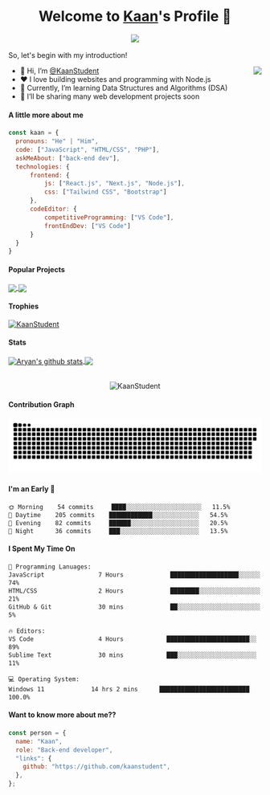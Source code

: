 <p align="center">
  <h1 align="center">Welcome to <a href="https://github.com/kaanstudent">Kaan</a>'s Profile 👋</h1>
</p>
<p align="center">
  <a align="center" href="https://github.com/DenverCoder1/readme-typing-svg"><img src="https://readme-typing-svg.herokuapp.com?&font=IBM+Plex+Sans&color=F72EE2&size=25&lines=Welcome+to+my+GitHub+Profile!;I'm+Kaan;A+Competitive+Programmer;Doing+Web+Dev+and+DSA" /></a>
</p>
<p>So, let's begin with my introduction!
</p>
<img align="right" src="https://media.giphy.com/media/M9gbBd9nbDrOTu1Mqx/giphy.gif">
<ul>
  <li>👋 Hi, I’m <a href="https://github.com/kaanstudent">@KaanStudent</a></li>
  <li>❤️ I love building websites and programming with Node.js</li>
  <li>🌱 Currently, I’m learning Data Structures and Algorithms (DSA)</li>
  <li>💼 I’ll be sharing many web development projects soon</li>
</ul>

#### A little more about me
```javascript
const kaan = {
  pronouns: "He" | "Him",
  code: ["JavaScript", "HTML/CSS", "PHP"],
  askMeAbout: ["back-end dev"],
  technologies: {
      frontend: {
          js: ["React.js", "Next.js", "Node.js"],
          css: ["Tailwind CSS", "Bootstrap"]
      },
      codeEditor: {
          competitiveProgramming: ["VS Code"],
          frontEndDev: ["VS Code"]
      }
  }
}
```

#### Popular Projects
<a href="https://github.com/kaanstudent/kaanstudent">
  <img align="center" src="https://github-readme-stats.anuraghazra1.vercel.app/api/pin/?username=kaanstudent&repo=kaanstudent&theme=onedark" />
</a>    
<a href="https://github.com/kaanstudent/yapayzeka">
  <img align="center" src="https://github-readme-stats.anuraghazra1.vercel.app/api/pin/?username=kaanstudent&repo=yapayzeka&theme=onedark"/>
</a>

#### Trophies

<p align="left"> <a href="https://github.com/ryo-ma/github-profile-trophy"><img src="https://github-profile-trophy.vercel.app/?username=kaanstudent&row=3&column=7&theme=onedark&column=8&no-frame=false&no-bg=false" alt="KaanStudent"></a></p>

#### Stats
<a href="https://github.com/anuraghazra/github-readme-stats">
  <img align="center" src="https://github-readme-stats.vercel.app/api?username=kaanstudent&count_private=true&show_icons=true&theme=onedark" alt="Aryan's github stats" />
</a>
<a href="https://github.com/anuraghazra/github-readme-stats">
  <img align="center" src="https://github-readme-stats.vercel.app/api/top-langs/?username=kaanstudent&count_private=true&langs_count=3&theme=onedark" />
</a>
<br />
<br />
<p align="center">
  <img align="center" height="150em" src="https://github-readme-streak-stats.herokuapp.com/?user=kaanstudent&theme=onedark-duo" alt="KaanStudent" />
</p>

#### Contribution Graph
![Snake game](https://raw.githubusercontent.com/kaanstudent/kaanstudent/123e19cf29a1c81baebff73f996cae8ae0a9840f/snake.svg)

#### I'm an Early 🐤
```text
🌞 Morning    54 commits     ████░░░░░░░░░░░░░░░░░░░░░   11.5% 
🌆 Daytime    205 commits    ████████████░░░░░░░░░░░░░   54.5% 
🌃 Evening    82 commits     ██████░░░░░░░░░░░░░░░░░░░   20.5% 
🌙 Night      36 commits     ███░░░░░░░░░░░░░░░░░░░░░░   13.5%
```

#### I Spent My Time On
```text
💬 Programming Lanuages:
JavaScript               7 Hours             ███████████████████░░░░░░   74%
HTML/CSS                 2 Hours             ████████░░░░░░░░░░░░░░░░░   21%
GitHub & Git             30 mins             ██░░░░░░░░░░░░░░░░░░░░░░░   5%

🔥 Editors:
VS Code                  4 Hours            ███████████████████████░░   89% 
Sublime Text             30 mins            ███░░░░░░░░░░░░░░░░░░░░░░   11%

💻 Operating System:
Windows 11             14 hrs 2 mins      █████████████████████████   100.0%
```

#### Want to know more about me??
```javascript
const person = {
  name: "Kaan",
  role: "Back-end developer",
  "links": {
    github: "https://github.com/kaanstudent",
  },
};
```
